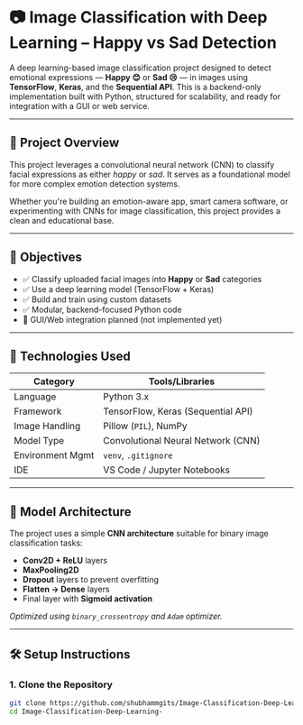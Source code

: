# 📷 Image Classification with Deep Learning – Happy vs Sad Detection

A deep learning-based image classification project designed to detect emotional expressions — **Happy 😊** or **Sad 😢** — in images using **TensorFlow**, **Keras**, and the **Sequential API**. This is a backend-only implementation built with Python, structured for scalability, and ready for integration with a GUI or web service.

---

## 🚀 Project Overview

This project leverages a convolutional neural network (CNN) to classify facial expressions as either *happy* or *sad*. It serves as a foundational model for more complex emotion detection systems.

Whether you're building an emotion-aware app, smart camera software, or experimenting with CNNs for image classification, this project provides a clean and educational base.

---

## 🎯 Objectives

- ✅ Classify uploaded facial images into **Happy** or **Sad** categories
- ✅ Use a deep learning model (TensorFlow + Keras)
- ✅ Build and train using custom datasets
- ✅ Modular, backend-focused Python code
- 🚧 GUI/Web integration planned (not implemented yet)

---

## 🧠 Technologies Used

| Category         | Tools/Libraries                     |
|------------------|-----------------------------------|
| Language         | Python 3.x                        |
| Framework        | TensorFlow, Keras (Sequential API)|
| Image Handling   | Pillow (`PIL`), NumPy             |
| Model Type       | Convolutional Neural Network (CNN)|
| Environment Mgmt | `venv`, `.gitignore`              |
| IDE              | VS Code / Jupyter Notebooks       |

---



## 🧪 Model Architecture

The project uses a simple **CNN architecture** suitable for binary image classification tasks:

- **Conv2D + ReLU** layers
- **MaxPooling2D**
- **Dropout** layers to prevent overfitting
- **Flatten → Dense** layers
- Final layer with **Sigmoid activation**

*Optimized using `binary_crossentropy` and `Adam` optimizer.*

---

## 🛠️ Setup Instructions

### 1. Clone the Repository

```bash
git clone https://github.com/shubhammgits/Image-Classification-Deep-Learning-.git
cd Image-Classification-Deep-Learning-





